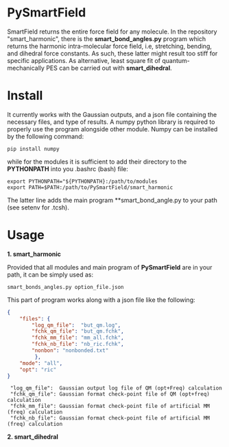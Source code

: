 # PySmartField

SmartField returns the entire force field for any molecule.
In the repository "smart_harmonic", there is the **smart_bond_angles.py** program which returns the harmonic intra-molecular force field, i.e, stretching, bending, and dihedral force constants. As such, these latter might result too stiff for specific applications. 
As alternative, least square fit of quantum-mechanically PES can be carried out with **smart_dihedral**.  

# Install 

It currently works with the Gaussian outputs, and a json file containing the necessary files, and type of results.
A numpy python library is required to properly use the program alongside other module.
Numpy can be installed by the following command:
```
pip install numpy
```
while for the modules it is sufficient to add their directory to the **PYTHONPATH** into you .bashrc (bash) file:
```
export PYTHONPATH="${PYTHONPATH}:/path/to/modules
export PATH=$PATH:/path/to/PySmartField/smart_harmonic
```
The latter line adds the main program **smart_bond_angle.py to your path (see setenv for .tcsh).

# Usage 

**1. smart_harmonic**

Provided that all modules and main program of **PySmartField** are in your path,
it can be simply used as:
```
smart_bonds_angles.py option_file.json
```
This part of program works along with a json file like the following:

```json
{
    "files": {
        "log_qm_file":  "but_qm.log",
        "fchk_qm_file": "but_qm.fchk",
        "fchk_mm_file": "mm_all.fchk",
        "fchk_nb_file": "nb_ric.fchk",
        "nonbon": "nonbonded.txt"
         },
    "mode": "all",
    "opt": "ric"
}
```

```
 "log_qm_file":  Gaussian output log file of QM (opt+Freq) calculation
 "fchk_qm_file": Gaussian format check-point file of QM (opt+freq) calculation
 "fchk_mm_file": Gaussian format check-point file of artificial MM (freq) calculation
 "fchk_nb_file": Gaussian format check-point file of artificial MM (freq) calculation
```



**2. smart_dihedral**



